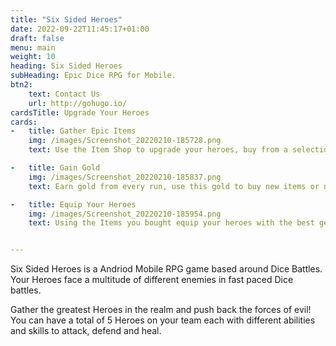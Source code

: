 ```yaml
---
title: "Six Sided Heroes"
date: 2022-09-22T11:45:17+01:00
draft: false
menu: main
weight: 10
heading: Six Sided Heroes
subHeading: Epic Dice RPG for Mobile.
btn2:
    text: Contact Us
    url: http://gohugo.io/
cardsTitle: Upgrade Your Heroes
cards:
-   title: Gather Epic Items
    img: /images/Screenshot_20220210-185728.png
    text: Use the Item Shop to upgrade your heroes, buy from a selection of over 100 different Weapons and Armours!

-   title: Gain Gold
    img: /images/Screenshot_20220210-185837.png
    text: Earn gold from every run, use this gold to buy new items or new heroes.

-   title: Equip Your Heroes
    img: /images/Screenshot_20220210-185954.png
    text: Using the Items you bought equip your heroes with the best gear and fight the hordes of evil that endanger your Kingdom!


---
```


Six Sided Heroes is a Andriod Mobile RPG game based around Dice Battles. Your Heroes face a multitude of different enemies in fast paced Dice battles.

Gather the greatest Heroes in the realm and push back the forces of evil! You can have a total of 5 Heroes on your team each with different abilities and skills to attack, defend and heal.

